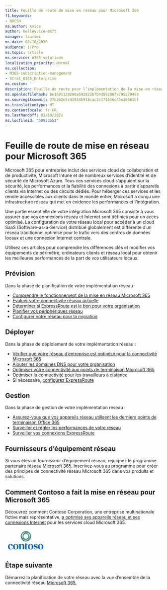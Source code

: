 ```yaml
---
title: Feuille de route de mise en réseau pour Microsoft 365
f1.keywords:
- NOCSH
ms.author: kvice
author: kelleyvice-msft
manager: laurawi
ms.date: 08/10/2020
audience: ITPro
ms.topic: article
ms.service: o365-solutions
localization_priority: Normal
ms.collection:
- M365-subscription-management
- Strat_O365_Enterprise
ms.custom: ''
description: Feuille de route pour l’implémentation de la mise en réseau Microsoft 365.
ms.openlocfilehash: be1691138290a592822bfb4d59286fe795270450
ms.sourcegitcommit: 27b2b2e5c41934b918cac2c171556c45e36661bf
ms.translationtype: MT
ms.contentlocale: fr-FR
ms.lasthandoff: 03/19/2021
ms.locfileid: "50923551"
---
```

# <a name="networking-roadmap-for-microsoft-365"></a>Feuille de route de mise en réseau pour Microsoft 365

Microsoft 365 pour entreprise inclut des services cloud de collaboration et de productivité, Microsoft Intune et de nombreux services d’identité et de sécurité de Microsoft Azure. Tous ces services cloud s’appuient sur la sécurité, les performances et la fiabilité des connexions à partir d’appareils clients via Internet ou des circuits dédiés. Pour héberger ces services et les rendre accessibles aux clients dans le monde entier, Microsoft a conçu une infrastructure réseau qui met en évidence les performances et l’intégration. 

Une partie essentielle de votre intégration Microsoft 365 consiste à vous assurer que vos connexions réseau et Internet sont définies pour un accès optimisé. La configuration de votre réseau local pour accéder à un cloud SaaS (Software-as-a-Service) distribué globalement est différente d’un réseau traditionnel optimisé pour le trafic vers des centres de données locaux et une connexion Internet centrale. 

Utilisez ces articles pour comprendre les différences clés et modifier vos équipements de périmètre, ordinateurs clients et réseau local pour obtenir les meilleures performances de la part de vos utilisateurs locaux.

## <a name="plan"></a>Prévision

Dans la phase de planification de votre implémentation réseau :

- [Comprendre le fonctionnement de la mise en réseau Microsoft 365](microsoft-365-networking-overview.md)
- [Évaluer votre connectivité réseau actuelle](assessing-network-connectivity.md)
- [Déterminer si ExpressRoute est le bon pour votre organisation](network-planning-with-expressroute.md)
- [Planifier vos périphériques réseau](plan-for-network-devices.md)
- [Configurer votre réseau pour la migration](network-and-migration-planning.md)

## <a name="deploy"></a>Déployer

Dans la phase de déploiement de votre implémentation réseau :

- [Vérifier que votre réseau d’entreprise est optimisé pour la connectivité Microsoft 365](set-up-network-for-microsoft-365.md)
- [Ajouter les domaines DNS pour votre organisation](../admin/setup/add-domain.md)
- [Optimiser votre connectivité aux points de terminaison Microsoft 365](microsoft-365-ip-web-service.md)
- [Optimiser la connectivité pour les travailleurs à distance](microsoft-365-vpn-split-tunnel.md)
- Si nécessaire, [configurez ExpressRoute](azure-expressroute.md)

## <a name="manage"></a>Gestion

Dans la phase de gestion de votre implémentation réseau :

- [Assurez-vous que vos appareils réseau utilisent les derniers points de terminaison Office 365](microsoft-365-endpoints.md)
- [Surveiller et régler les performances de votre réseau](network-planning-and-performance.md)
- [Surveiller vos connexions ExpressRoute](managing-expressroute-for-connectivity.md)

## <a name="network-equipment-vendors"></a>Fournisseurs d’équipement réseau

Si vous êtes un fournisseur d’équipement réseau, rejoignez le programme partenaire réseau [Microsoft 365.](microsoft-365-networking-partner-program.md) Inscrivez-vous au programme pour créer des principes de connectivité réseau Microsoft 365 dans vos produits et solutions. 

## <a name="how-contoso-did-networking-for-microsoft-365"></a>Comment Contoso a fait la mise en réseau pour Microsoft 365

Découvrez comment Contoso Corporation, une entreprise multinationale fictive mais représentative, [a optimisé ses appareils réseau et ses connexions Internet](contoso-networking.md) pour les services cloud Microsoft 365.

![Société Contoso](../media/contoso-overview/contoso-icon.png)

## <a name="next-step"></a>Étape suivante

Démarrez la planification de votre réseau avec la vue d’ensemble de la connectivité réseau [Microsoft 365.](microsoft-365-networking-overview.md)